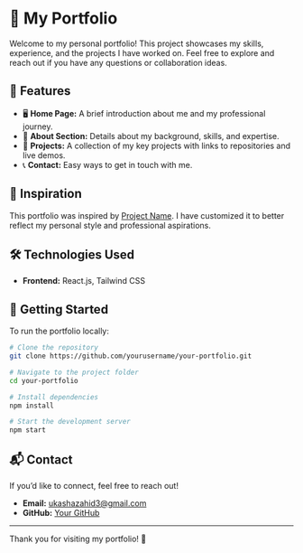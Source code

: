 # 🚀 My Portfolio

Welcome to my personal portfolio! This project showcases my skills, experience, and the projects I have worked on. Feel free to explore and reach out if you have any questions or collaboration ideas.

## 🌟 Features
- 🖥️ **Home Page:** A brief introduction about me and my professional journey.
- 📜 **About Section:** Details about my background, skills, and expertise.
- 💼 **Projects:** A collection of my key projects with links to repositories and live demos.
- 📞 **Contact:** Easy ways to get in touch with me.

## 🎨 Inspiration
This portfolio was inspired by [Project Name](https://github.com/soumyajit4419/Portfolio). I have customized it to better reflect my personal style and professional aspirations.

## 🛠️ Technologies Used
- **Frontend:** React.js, Tailwind CSS

## 🚀 Getting Started
To run the portfolio locally:
```sh
# Clone the repository
git clone https://github.com/yourusername/your-portfolio.git

# Navigate to the project folder
cd your-portfolio

# Install dependencies
npm install

# Start the development server
npm start
```

## 📬 Contact
If you’d like to connect, feel free to reach out!
- **Email:** ukashazahid3@gmail.com
- **GitHub:** [Your GitHub](https://github.com/lumber1ghuari)

---
Thank you for visiting my portfolio! 🚀

